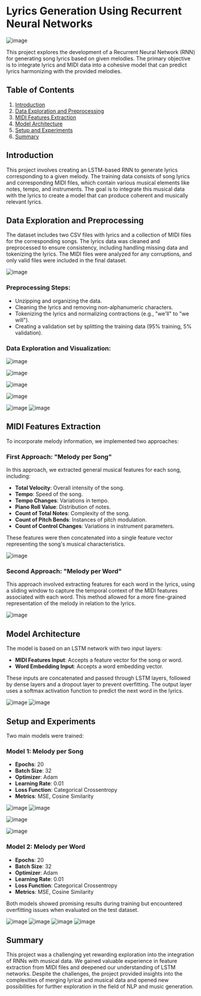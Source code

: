 # Lyrics Generation Using Recurrent Neural Networks

![image](https://github.com/user-attachments/assets/f42a7e17-dd04-4a76-8117-944618c60440)


This project explores the development of a Recurrent Neural Network (RNN) for generating song lyrics based on given melodies. The primary objective is to integrate lyrics and MIDI data into a cohesive model that can predict lyrics harmonizing with the provided melodies.

## Table of Contents

1. [Introduction](#introduction)
2. [Data Exploration and Preprocessing](#data-exploration-and-preprocessing)
3. [MIDI Features Extraction](#midi-features-extraction)
4. [Model Architecture](#model-architecture)
5. [Setup and Experiments](#setup-and-experiments)
6. [Summary](#summary)


## Introduction

This project involves creating an LSTM-based RNN to generate lyrics corresponding to a given melody. The training data consists of song lyrics and corresponding MIDI files, which contain various musical elements like notes, tempo, and instruments. The goal is to integrate this musical data with the lyrics to create a model that can produce coherent and musically relevant lyrics.


## Data Exploration and Preprocessing

The dataset includes two CSV files with lyrics and a collection of MIDI files for the corresponding songs. The lyrics data was cleaned and preprocessed to ensure consistency, including handling missing data and tokenizing the lyrics. The MIDI files were analyzed for any corruptions, and only valid files were included in the final dataset.

![image](https://github.com/user-attachments/assets/21c387ef-0521-47c4-a43a-759095299444)


### Preprocessing Steps:

- Unzipping and organizing the data.
- Cleaning the lyrics and removing non-alphanumeric characters.
- Tokenizing the lyrics and normalizing contractions (e.g., "we'll" to "we will").
- Creating a validation set by splitting the training data (95% training, 5% validation).



### Data Exploration and Visualization:

![image](https://github.com/user-attachments/assets/d0f7b30d-7065-4b34-8ef1-be6fba1a29cf)

![image](https://github.com/user-attachments/assets/f76ed2b5-caab-4c2c-ae46-a33e3c4be0ab)

![image](https://github.com/user-attachments/assets/8c432f87-9e92-46ef-90be-96c4b7adeb70)

![image](https://github.com/user-attachments/assets/79419122-f194-4dc7-b75d-fa8d3e833379)

![image](https://github.com/user-attachments/assets/f37556fc-3c8d-470e-99d9-e1ca6f2d22f3)
![image](https://github.com/user-attachments/assets/2c4b0d3c-6c1b-4a97-89ac-bab815463d6f)


## MIDI Features Extraction

To incorporate melody information, we implemented two approaches:

### First Approach: "Melody per Song"

In this approach, we extracted general musical features for each song, including:
- **Total Velocity**: Overall intensity of the song.
- **Tempo**: Speed of the song.
- **Tempo Changes**: Variations in tempo.
- **Piano Roll Value**: Distribution of notes.
- **Count of Total Notes**: Complexity of the song.
- **Count of Pitch Bends**: Instances of pitch modulation.
- **Count of Control Changes**: Variations in instrument parameters.

These features were then concatenated into a single feature vector representing the song's musical characteristics.

![image](https://github.com/user-attachments/assets/12e3b0b4-cb45-431d-bee1-908ae92eb88c)


### Second Approach: "Melody per Word"

This approach involved extracting features for each word in the lyrics, using a sliding window to capture the temporal context of the MIDI features associated with each word. This method allowed for a more fine-grained representation of the melody in relation to the lyrics.

![image](https://github.com/user-attachments/assets/f0f6fe7b-fc3a-46d2-9f42-39ff4b184977)


## Model Architecture

The model is based on an LSTM network with two input layers:
- **MIDI Features Input**: Accepts a feature vector for the song or word.
- **Word Embedding Input**: Accepts a word embedding vector.

These inputs are concatenated and passed through LSTM layers, followed by dense layers and a dropout layer to prevent overfitting. The output layer uses a softmax activation function to predict the next word in the lyrics.

![image](https://github.com/user-attachments/assets/7dcec6a1-f666-4eb0-94a9-4651f7cec173)
![image](https://github.com/user-attachments/assets/36ed7212-e8bc-416b-a1aa-66d34fda564a)


## Setup and Experiments

Two main models were trained:

### Model 1: Melody per Song
- **Epochs**: 20
- **Batch Size**: 32
- **Optimizer**: Adam
- **Learning Rate**: 0.01
- **Loss Function**: Categorical Crossentropy
- **Metrics**: MSE, Cosine Similarity


![image](https://github.com/user-attachments/assets/087332d2-5f62-4f84-861a-f6b5c8b9db28)
![image](https://github.com/user-attachments/assets/f66cbe80-854b-4849-b685-530dba731123)

![image](https://github.com/user-attachments/assets/f8ba65d0-d303-4ba8-ba09-e8857e535d5b)

![image](https://github.com/user-attachments/assets/567c0545-243a-4192-bd54-9584e5ef0740)


### Model 2: Melody per Word
- **Epochs**: 20
- **Batch Size**: 32
- **Optimizer**: Adam
- **Learning Rate**: 0.01
- **Loss Function**: Categorical Crossentropy
- **Metrics**: MSE, Cosine Similarity

Both models showed promising results during training but encountered overfitting issues when evaluated on the test dataset.

![image](https://github.com/user-attachments/assets/d53eb5df-968a-4189-8e10-e58d63d0aaae)
![image](https://github.com/user-attachments/assets/11de95fb-d743-48d3-9802-5c1ccc16dd8b)
![image](https://github.com/user-attachments/assets/e95eb012-e2e6-46b0-959b-dc65f9926a07)
![image](https://github.com/user-attachments/assets/c00ae35e-9a3b-4ce8-8262-080cf55980fd)



## Summary

This project was a challenging yet rewarding exploration into the integration of RNNs with musical data. We gained valuable experience in feature extraction from MIDI files and deepened our understanding of LSTM networks. Despite the challenges, the project provided insights into the complexities of merging lyrical and musical data and opened new possibilities for further exploration in the field of NLP and music generation.
